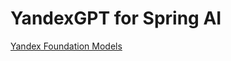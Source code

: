 # YandexGPT for Spring AI

[Yandex Foundation Models](https://yandex.cloud/ru/docs/foundation-models/)
